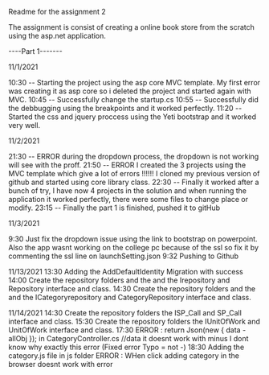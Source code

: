 ﻿Readme for the assignment 2

The assignment is consist of creating a online book store from the scratch using the asp.net application.

----Part 1-------

11/1/2021

10:30 -- Starting the project using the asp core MVC template. My first error was creating it as asp core so i deleted the project and started again with MVC.
10:45 -- Successfully change the startup.cs
10:55 -- Successfully did the debbugging using the breakpoints and it worked perfectly.
11:20 -- Started the css and jquery proccess using the Yeti bootstrap and it worked very well.

11/2/2021

21:30 -- ERROR during the dropdown process, the dropdown is not working will see with the proff.
21:50 -- ERROR I created the 3 projects using the MVC template which give a lot of errors !!!!!! I cloned my previous version of github and started using core library class.
22:30 -- Finally it worked after a bunch of try, I have now 4 projects in the solution and when running the application it worked perfectly, there were some files to change place or modify.
23:15 -- Finally the part 1 is finished, pushed it to gitHub


11/3/2021

9:30 Just fix the dropdown issue using the link to bootstrap on powerpoint. Also the app wasnt working on the college pc because of the ssl so fix it by commenting the ssl line on launchSetting.json
9:32 Pushing to Github

11/13/2021
13:30 Adding the  AddDefaultIdentity Migration with success
14:00 Create the repository folders and the and the Irepository and Repository interface and class.
14:30 Create the repository folders and the and the ICategoryrepository and CategoryRepository interface and class.

11/14/2021
14:30 Create the repository folders  the ISP_Call and SP_Call interface and class.
15:30 Create the repository folders  the IUnitOfWork and UnitOfWork interface and class.
17:30 ERROR : return Json(new { data - allObj }); in CategoryController.cs //data it doesnt work with minus I dont know why exactly this error (Fixed error Typo = not -)
18:30 Adding the category.js file in js folder
ERROR : WHen click adding category in the browser doesnt work with error

